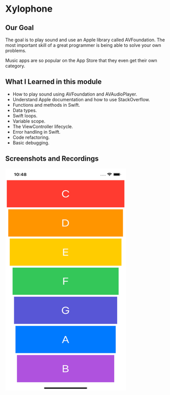 

# Xylophone

## Our Goal

The goal is to play sound and use an Apple library called AVFoundation. The most important skill of a great programmer is being able to solve your own problems.


 Music apps are so popular on the App Store that they even get their own category.

## What I Learned in this module

* How to play sound using AVFoundation and AVAudioPlayer.
* Understand Apple documentation and how to use StackOverflow.
* Functions and methods in Swift.
* Data types.
* Swift loops.
* Variable scope.
* The ViewController lifecycle.
* Error handling in Swift.
* Code refactoring.
* Basic debugging.

## Screenshots and Recordings 
<img src="Documentation/1.png" width="380" height="700"> 

